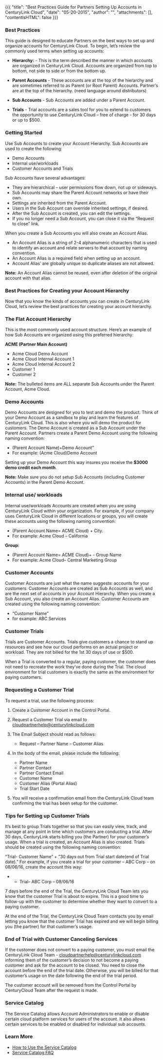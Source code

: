 {{{
  "title": "Best Practices Guide for Partners Setting Up Accounts in CenturyLink Cloud",
  "date": "05-20-2015",
  "author": "",
  "attachments": [],
  "contentIsHTML": false
}}}

### Best Practices
This guide is designed to educate Partners on the best ways to set up and organize accounts for CenturyLink Cloud. To begin, let’s review the commonly used terms when setting up accounts:
* **Hierarchy:** - This is the term described the manner in which accounts are organized in CenturyLink Cloud. Accounts are organized from top to bottom, not side to side or from the bottom up.

* **Parent Accounts** - These accounts are at the top of the hierarchy and are sometimes referred to as Parent (or Root Parent) Accounts.  Partner’s are at the top of the hierarchy. (need language around distributors)

* **Sub Accounts** - Sub Accounts are added under a Parent Account.

* **Trials** - Trial accounts are a sales tool for you to extend to customers the opportunity to use CenturyLink Cloud – free of charge - for 30 days or up to $500.

### Getting Started
Use Sub Accounts to create your Account Hierarchy. Sub Accounts are used to create the following:
* Demo Accounts
* Internal use/workloads
* Customer Accounts and Trials

Sub Accounts have several advantages:
* They are hierarchical – user permissions flow down, not up or sideways.
* Sub Accounts may share the Parent Account networks or have their own.
* Settings are inherited from the Parent Account.
* Users in the Sub Account can override inherited settings, if desired.
* After the Sub Account is created, you can edit the settings.
* If you no longer need a Sub Account, you can close it via the “Request to close” link.

When you create a Sub Accounts you will also create an Account Alias.
* An Account Alias is a string of 2-4 alphanumeric characters that is used to identify an account and relate servers to that account by naming convention.
* An Account Alias is a required field when setting up an account.
* Account Alias’ are globally unique so duplicate aliases are not allowed.

**Note:** An Account Alias cannot be reused, even after deletion of the original account with that alias.

### Best Practices for Creating your Account Hierarchy
Now that you know the kinds of accounts you can create in CenturyLink Cloud, let’s review the best practices for creating your account hierarchy.

### The Flat Account Hierarchy
This is the most commonly used account structure. Here’s an example of how Sub Accounts are organized using this preferred hierarchy:

**ACME (Partner Main Account)**
* Acme Cloud Demo Account
* Acme Cloud Internal Account 1
* Acme Cloud Internal Account 2
* Customer 1
* Customer 2

**Note:** The bulleted items are ALL separate Sub Accounts under the Parent Account, Acme Cloud.

### Demo Accounts
Demo Accounts are designed for you to test and demo the product. Think of your Demo Account as a sandbox to play and learn the features of CenturyLink Cloud. This is also where you will demo the product for customers. The Demo Account is created as a Sub Account under the Parent Account. Partners create a Parent Demo Account using the following naming convention:
* (Parent Account Name)+Demo Account”
* For example: (Acme Cloud)Demo Account

Setting up your Demo Account this way insures you receive the **$3000 demo credit each month**.

**Note:** Make sure you do not setup Sub Accounts (including Customer Accounts) in the Parent Demo Account.

### Internal use/ workloads
Internal use/workloads Accounts are created when you are using CenturyLink Cloud within your organization.  For example, if your company uses CenturyLink Cloud in different locations or groups, you will create these accounts using the following naming convention:
* (Parent Account Name= ACME Cloud) + City.
* For example: Acme Cloud – California

**Group:**
* (Parent Account Name= ACME Cloud)+ - Group Name
* For example: Acme Cloud– Central Marketing Group

### Customer Accounts
Customer Accounts are just what the name suggests:  accounts for your customers. Customer Accounts are created as Sub Accounts as well, and are the next set of accounts in your Account Hierarchy. When you create a Sub Account, you also create an Account Alias. Customer Accounts are created using the following naming convention:
* “Customer Name”
* for example: ABC Services

### Customer Trials
Trials are Customer Accounts. Trials give customers a chance to stand up resources and see how our cloud performs on an actual project or workload. They are not billed for the 1st 30 days of use or $500.

When a Trial is converted to a regular, paying customer, the customer does not need to recreate the work they’ve done during the Trial. The cloud environment for trial customers is exactly the same as the environment for paying customers.

### Requesting a Customer Trial
To request a trial, use the following process:

1. Create a Customer Account in the Control Portal.

2. Request a Customer Trial via email to cloudpartnerhelp@centurylinkcloud.com

3. The Email Subject should read as follows:  
   * Request – Partner Name – Customer Alias

4. In the body of the email, please include the following:
   * Partner Name
   * Partner Contact
   * Partner Contact Email
   * Customer Name
   * Customer Alias (Portal Alias)
   * Trial Start Date

5. You will receive a confirmation email from the CenturyLink Cloud team confirming the trial has been setup for the customer.

### Tips for Setting up Customer Trials
It’s best to group Trials together so that you can easily view, track, and manage at any point in time which customers are conducting a trial. After 30 days, CenturyLink starts billing you (the Partner) for your customer’s usage. When a trial is created, an Account Alias is also created. Trials should be created using the following naming convention:

“Trial- Customer Name” + ”30 days out from Trial start date(end of Trial date).” For example, if you create a trial for your customer – ABC Corp – on 08/06/16, create the account this way:
* + Trial– ABC Corp – 08/06/16

7 days before the end of the Trial, the CenturyLink Cloud Team lets you know that the customer Trial is about to expire. This is a good time to follow-up with the customer to determine whether they want to convert to a paying customer.

At the end of the Trial, the CenturyLink Cloud Team contacts you by email letting you know that the customer Trial has expired and we will begin billing you (the partner) for that customer’s usage.

### End of Trial with Customer Canceling Services
If the customer does not convert to a paying customer, you must email the CenturyLink Cloud Team - cloudpartnerhelp@centurylinkcloud.com informing them of the customer’s decision to not become a paying customer and ask for the account to be closed. You need to close the account before the end of the trial date. Otherwise, you will be billed for that customer’s usage on the date following the end of the trial period.

The customer account will be removed from the Control Portal by CenturyCloud Team after the request is made.

### Service Catalog
The Service Catalog allows Account Administrators to enable or disable certain cloud platform services for users of the account. It also allows certain services to be enabled or disabled for individual sub accounts.

### Learn More
* [How to Use the Service Catalog](../General/getting-started-with-the-service-catalog.md)
* [Service Catalog FAQ](../General/service-catalog-faq.md)
